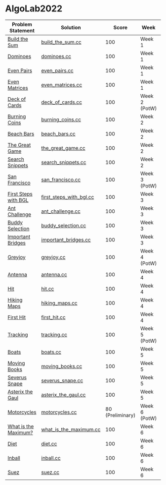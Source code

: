 # AlgoLab2022

| Problem Statement                                                  | Solution                                                      | Score            | Week          | Topics |
| ------------------------------------------------------------------ | ------------------------------------------------------------- | ---------------- | ------------- | ------ |
| [Build the Sum](statements/week01/build_the_sum.pdf)               | [build_the_sum.cc](src/week01/build_the_sum.cc)               | 100              | Week 1        | --     |
| [Dominoes](statements/week01/dominoes.pdf)                         | [dominoes.cc](src/week01/dominoes.cc)                         | 100              | Week 1        | --     |
| [Even Pairs](statements/week01/even_pairs.pdf)                     | [even_pairs.cc](src/week01/even_pairs.cc)                     | 100              | Week 1        | --     |
| [Even Matrices](statements/week01/even_matrices.pdf)               | [even_matrices.cc](src/week01/even_matrices.cc)               | 100              | Week 1        | --     |
| [Deck of Cards](statements/week02/deck_of_cards.pdf)               | [deck_of_cards.cc](src/week02/deck_of_cards.cc)               | 100              | Week 2 (PotW) | --     |
| [Burning Coins](statements/week02/burning_coins.pdf)               | [burning_coins.cc](src/week02/burning_coins.cc)               | 100              | Week 2        | --     |
| [Beach Bars](statements/week02/beach_bars.pdf)                     | [beach_bars.cc](src/week02/beach_bars.cc)                     | 100              | Week 2        | --     |
| [The Great Game](statements/week02/the_great_game.pdf)             | [the_great_game.cc](src/week02/the_great_game.cc)             | 100              | Week 2        | --     |
| [Search Snippets](statements/week02/search_snippets.pdf)           | [search_snippets.cc](src/week02/search_snippets.cc)           | 100              | Week 2        | --     |
| [San Francisco](statements/week03/san_francisco.pdf)               | [san_francisco.cc](src/week03/san_francisco.cc)               | 100              | Week 3 (PotW) | --     |
| [First Steps with BGL](statements/week03/first_steps_with_bgl.pdf) | [first_steps_with_bgl.cc](src/week03/first_steps_with_bgl.cc) | 100              | Week 3        | --     |
| [Ant Challenge](statements/week03/ant_challenge.pdf)               | [ant_challenge.cc](src/week03/ant_challenge.cc)               | 100              | Week 3        | --     |
| [Buddy Selection](statements/week03/buddy_selection.pdf)           | [buddy_selection.cc](src/week03/buddy_selection.cc)           | 100              | Week 3        | --     |
| [Important Bridges](statements/week03/important_bridges.pdf)       | [important_bridges.cc](src/week03/important_bridges.cc)       | 100              | Week 3        | --     |
| [Greyjoy](statements/week04/greyjoy.pdf)                           | [greyjoy.cc](src/week04/greyjoy.cc)                           | 100              | Week 4 (PotW) | --     |
| [Antenna](statements/week04/antenna.pdf)                           | [antenna.cc](src/week04/antenna.cc)                           | 100              | Week 4        | --     |
| [Hit](statements/week04/hit.pdf)                                   | [hit.cc](src/week04/hit.cc)                                   | 100              | Week 4        | --     |
| [Hiking Maps](statements/week04/antenna.pdf)                       | [hiking_maps.cc](src/week04/hiking_maps.cc)                   | 100              | Week 4        | --     |
| [First Hit](statements/week04/first_hit.pdf)                       | [first_hit.cc](src/week04/first_hit.cc)                       | 100              | Week 4        | --     |
| [Tracking](statements/week05/tracking.pdf)                         | [tracking.cc](src/week05/tracking.cc)                         | 100              | Week 5 (PotW) | --     |
| [Boats](statements/week05/boats.pdf)                               | [boats.cc](src/week05/boats.cc)                               | 100              | Week 5        | --     |
| [Moving Books](statements/week05/moving_books.pdf)                 | [moving_books.cc](src/week05/moving_books.cc)                 | 100              | Week 5        | --     |
| [Severus Snape](statements/week05/severus_snape.pdf)               | [severus_snape.cc](src/week05/severus_snape.cc)               | 100              | Week 5        | --     |
| [Asterix the Gaul](statements/week05/asterix_the_gaul.pdf)         | [asterix_the_gaul.cc](src/week05/asterix_the_gaul.cc)         | 100              | Week 5        | --     |
| [Motorcycles](statements/week06/motorcycles.pdf)                   | [motorcycles.cc](src/week06/motorcycles.cc)                   | 80 (Preliminary) | Week 6 (PotW) | --     |
| [What is the Maximum?](statements/week06/what_is_the_maximum.pdf)  | [what_is_the_maximum.cc](src/week06/what_is_the_maximum.cc)   | 100              | Week 6        | --     |
| [Diet](statements/week06/diet.pdf)                                 | [diet.cc](src/week06/diet.cc)                                 | 100              | Week 6        | --     |
| [Inball](statements/week06/inball.pdf)                             | [inball.cc](src/week06/inball.cc)                             | 100              | Week 6        | --     |
| [Suez](statements/week06/suez.pdf)                                 | [suez.cc](src/week06/suez.cc)                                 | 100              | Week 6        | --     |
